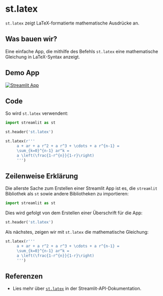 # st.latex

`st.latex` zeigt LaTeX-formatierte mathematische Ausdrücke an. 

## Was bauen wir?

Eine einfache App, die mithilfe des Befehls `st.latex` eine mathematische Gleichung in LaTeX-Syntax anzeigt.

## Demo App
[![Streamlit App](https://static.streamlit.io/badges/streamlit_badge_black_white.svg)](https://share.streamlit.io/dataprofessor/st.latex/)

## Code
So wird `st.latex` verwendent:
```python
import streamlit as st

st.header('st.latex')

st.latex(r'''
     a + ar + a r^2 + a r^3 + \cdots + a r^{n-1} =
     \sum_{k=0}^{n-1} ar^k =
     a \left(\frac{1-r^{n}}{1-r}\right)
     ''')
```

## Zeilenweise Erklärung
Die allerste Sache zum Erstellen einer Streamlit App ist es, die `streamlit` Bibliothek als `st` sowie andere Bibliotheken zu importieren:
```python
import streamlit as st
```

Dies wird gefolgt von dem Erstellen einer Überschrift für die App:
```python
st.header('st.latex')
```

Als nächstes, zeigen wir mit `st.latex` die mathematische Gleichung:
```python
st.latex(r'''
     a + ar + a r^2 + a r^3 + \cdots + a r^{n-1} =
     \sum_{k=0}^{n-1} ar^k =
     a \left(\frac{1-r^{n}}{1-r}\right)
     ''')
```

## Referenzen
- Lies mehr über [`st.latex`](https://docs.streamlit.io/library/api-reference/text/st.latex) in der Streamlit-API-Dokumentation.
